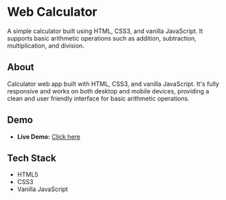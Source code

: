 # Web Calculator
A simple calculator built using HTML, CSS3, and vanilla JavaScript. It supports basic arithmetic operations such as addition, subtraction, multiplication, and division.

## About
Calculator web app built with HTML, CSS3, and vanilla JavaScript. It's fully responsive and works on both desktop and mobile devices, providing a clean and user friendly interface for basic arithmetic operations.

## Demo
- **Live Demo:** [Click here](https://fadilahrahmadiah.github.io/web-calculator/)

## Tech Stack
- HTML5
- CSS3
- Vanilla JavaScript
